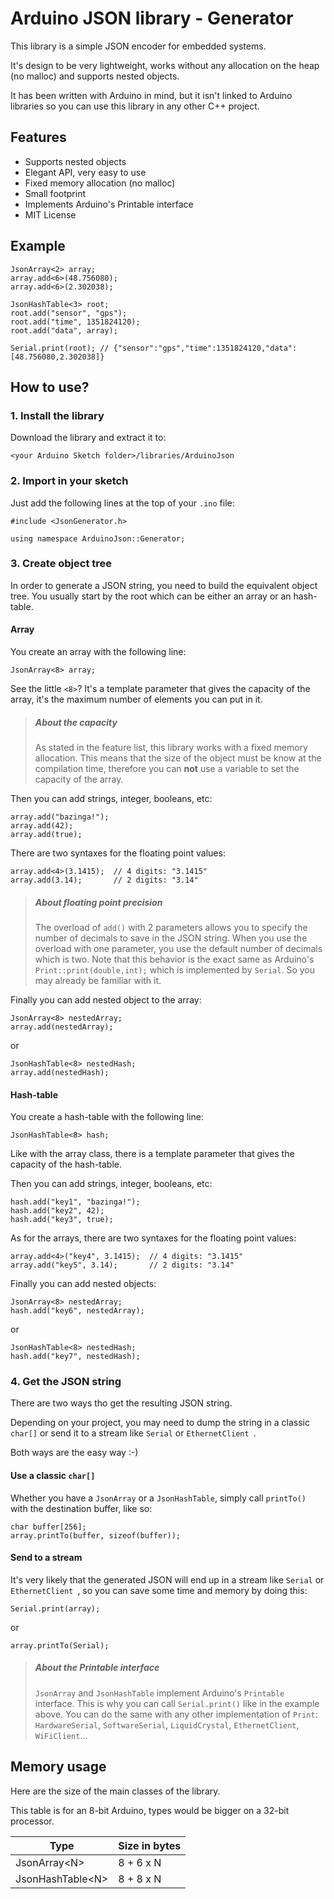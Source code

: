 Arduino JSON library - Generator
================================

This library is a simple JSON encoder for embedded systems.

It's design to be very lightweight, works without any allocation on the heap (no malloc) and supports nested objects.

It has been written with Arduino in mind, but it isn't linked to Arduino libraries so you can use this library in any other C++ project.


Features
--------

* Supports nested objects
* Elegant API, very easy to use 
* Fixed memory allocation (no malloc)
* Small footprint
* Implements Arduino's Printable interface
* MIT License


Example
-------

    JsonArray<2> array;
    array.add<6>(48.756080);
    array.add<6>(2.302038);

    JsonHashTable<3> root;
    root.add("sensor", "gps");
    root.add("time", 1351824120);
    root.add("data", array);

    Serial.print(root); // {"sensor":"gps","time":1351824120,"data":[48.756080,2.302038]}


How to  use?
------------

### 1. Install the library

Download the library and extract it to:

    <your Arduino Sketch folder>/libraries/ArduinoJson

### 2. Import in your sketch

Just add the following lines at the top of your `.ino` file:

    #include <JsonGenerator.h>

    using namespace ArduinoJson::Generator;
   
### 3. Create object tree

In order to generate a JSON string, you need to build the equivalent object tree. You usually start by the root which can be either an array or an hash-table.

#### Array

You create an array with the following line:

    JsonArray<8> array;

See the little `<8>`? It's a template parameter that gives the capacity of the array, it's the maximum number of elements you can put in it. 

> ##### About the capacity
> As stated in the feature list, this library works with a fixed memory allocation.
> This means that the size of the object must be know at the compilation time, therefore you can **not** use a variable to set the capacity of the array.

Then you can add strings, integer, booleans, etc: 

    array.add("bazinga!");
    array.add(42);
    array.add(true);

There are two syntaxes for the floating point values:

	array.add<4>(3.1415);  // 4 digits: "3.1415" 
    array.add(3.14);	   // 2 digits: "3.14"

> ##### About floating point precision
> The overload of `add()` with 2 parameters allows you to specify the number of decimals to save in the JSON string. 
> When you use the overload with one parameter, you use the default number of decimals which is two.
> Note that this behavior is the exact same as Arduino's `Print::print(double,int);` which is implemented by `Serial`. 
> So you may already be familiar with it. 

Finally you can add nested object to the array:

    JsonArray<8> nestedArray;
    array.add(nestedArray);

or

    JsonHashTable<8> nestedHash;
    array.add(nestedHash);

#### Hash-table

You create a hash-table with the following line:

    JsonHashTable<8> hash;

Like with the array class, there is a template parameter that gives the capacity of the hash-table.

Then you can add strings, integer, booleans, etc: 

    hash.add("key1", "bazinga!");
    hash.add("key2", 42);
    hash.add("key3", true);

As for the arrays, there are two syntaxes for the floating point values:

	array.add<4>("key4", 3.1415);  // 4 digits: "3.1415" 
    array.add("key5", 3.14);	   // 2 digits: "3.14"

Finally you can add nested objects:

    JsonArray<8> nestedArray;
    hash.add("key6", nestedArray);

or

    JsonHashTable<8> nestedHash;
    hash.add("key7", nestedHash);

### 4. Get the JSON string

There are two ways tho get the resulting JSON string.

Depending on your project, you may need to dump the string in a classic `char[]` or send it to a stream like `Serial` or `EthernetClient `.

Both ways are the easy way :-)

#### Use a classic `char[]`

Whether you have a `JsonArray` or a `JsonHashTable`, simply call `printTo()` with the destination buffer, like so:

	char buffer[256];
    array.printTo(buffer, sizeof(buffer));

#### Send to a stream

It's very likely that the generated JSON will end up in a stream like `Serial` or `EthernetClient `, so you can save some time and memory by doing this:

	Serial.print(array);

or
  
    array.printTo(Serial);

> ##### About the Printable interface
> `JsonArray` and `JsonHashTable` implement Arduino's `Printable` interface.
> This is why you can call `Serial.print()` like in the example above.
> You can do the same with any other implementation of `Print`:  `HardwareSerial`,  `SoftwareSerial`, `LiquidCrystal`, `EthernetClient`, `WiFiClient`...
   

Memory usage
------------

Here are the size of the main classes of the library.

This table is for an 8-bit Arduino, types would be bigger on a 32-bit processor.

| Type                   | Size in bytes |
| ---------------------- | ------------- |
| JsonArray&lt;N&gt;     | 8 + 6 x N     |
| JsonHashTable&lt;N&gt; | 8 + 8 x N     |
